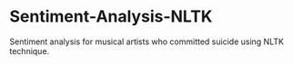 # Sentiment-Analysis-NLTK
Sentiment analysis for musical artists who committed suicide using NLTK technique.
